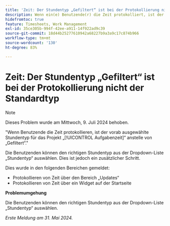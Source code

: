 ```yaml
---
title: 'Zeit: Der Stundentyp „Gefiltert“ ist bei der Protokollierung nicht der Standardtyp'
description: Wenn ein(e) Benutzende(r) die Zeit protokolliert, ist der vorausgewählte Stundentyp Aufgabenzeit anstelle des gefilterten Stundentyps für dieses Projekt.
hidefromtoc: true
feature: Timesheets, Work Management
exl-id: 35ce305b-994f-42ee-a911-14f922ad9c39
source-git-commit: 18d44b25277610942a68227b9a3a9c17c874b966
workflow-type: tm+mt
source-wordcount: '130'
ht-degree: 83%

---
```


# Zeit: Der Stundentyp „Gefiltert“ ist bei der Protokollierung nicht der Standardtyp

>[!NOTE]
>
>Dieses Problem wurde am Mittwoch, 9. Juli 2024 behoben.

&quot;Wenn Benutzende die Zeit protokollieren, ist der vorab ausgewählte Stundentyp für das Projekt „[!UICONTROL Aufgabenzeit]“ anstelle von „Gefiltert“.&quot;

Die Benutzenden können den richtigen Stundentyp aus der Dropdown-Liste „Stundentyp“ auswählen. Dies ist jedoch ein zusätzlicher Schritt.

Dies wurde in den folgenden Bereichen gemeldet:

* Protokollieren von Zeit über den Bereich „Updates“
* Protokollieren von Zeit über ein Widget auf der Startseite

**Problemumgehung**

Die Benutzenden können den richtigen Stundentyp aus der Dropdown-Liste „Stundentyp“ auswählen.

_Erste Meldung am 31. Mai 2024._
